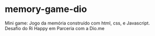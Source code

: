 # memory-game-dio
Mini game: Jogo da memória construído com html, css, e Javascript. Desafio do Ri Happy em Parceria com a Dio.me
